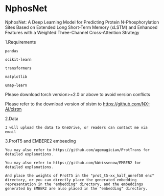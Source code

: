 # NphosNet
NphosNet: A Deep Learning Model for Predicting Protein N-Phosphorylation Sites Based on Extended Long Short-Term Memory (xLSTM) and Enhanced Features with a Weighted Three-Channel Cross-Attention Strategy

1.Requirements

	pandas

	scikit-learn

	transformers

	matplotlib

	umap-learn

Please download torch version>=2.0 or above to avoid version conflicts

Please refer to the download version of xlstm to https://github.com/NX-AI/xlstm

2.Data

	I will upload the data to OneDrive, or readers can contact me via email

3.ProtT5 and EMBERE2 embeeding 

	You may also refer to https://github.com/agemagician/ProtTrans for detailed explanations.

	You may also refer to https://github.com/kWeissenow/EMBER2 for detailed explanations.

	And place the weights of ProtT5 in the "prot_t5-xx_half_unref50 enc" directory, or you can directly place the generated embedding representation in the "embedding" directory, and the embeddings generated by EMBER2 are also placed in the "embedding" directory.

